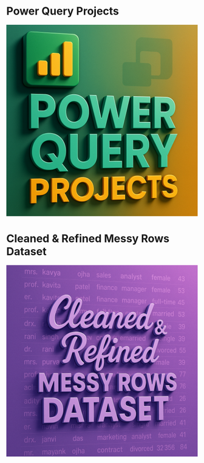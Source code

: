 # Power Query Projects
![Power Query Projects](./Power%20Query%20Projects.png)

# Cleaned & Refined Messy Rows Dataset
![Data Cleaning](./Cleaned%20%26%20Refined%20Messy%20Rows%20Dataset/Data%20Cleaning.png)
